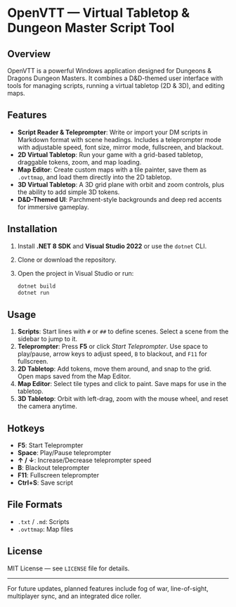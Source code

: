 # OpenVTT — Virtual Tabletop & Dungeon Master Script Tool

## Overview
OpenVTT is a powerful Windows application designed for Dungeons & Dragons Dungeon Masters. It combines a D&D-themed user interface with tools for managing scripts, running a virtual tabletop (2D & 3D), and editing maps.

## Features
- **Script Reader & Teleprompter**: Write or import your DM scripts in Markdown format with scene headings. Includes a teleprompter mode with adjustable speed, font size, mirror mode, fullscreen, and blackout.
- **2D Virtual Tabletop**: Run your game with a grid-based tabletop, draggable tokens, zoom, and map loading.
- **Map Editor**: Create custom maps with a tile painter, save them as `.ovttmap`, and load them directly into the 2D tabletop.
- **3D Virtual Tabletop**: A 3D grid plane with orbit and zoom controls, plus the ability to add simple 3D tokens.
- **D&D-Themed UI**: Parchment-style backgrounds and deep red accents for immersive gameplay.

## Installation
1. Install **.NET 8 SDK** and **Visual Studio 2022** or use the `dotnet` CLI.
2. Clone or download the repository.
3. Open the project in Visual Studio or run:
   
   ```bash
   dotnet build
   dotnet run
   ```

## Usage
1. **Scripts**: Start lines with `#` or `##` to define scenes. Select a scene from the sidebar to jump to it.
2. **Teleprompter**: Press **F5** or click *Start Teleprompter*. Use space to play/pause, arrow keys to adjust speed, `B` to blackout, and `F11` for fullscreen.
3. **2D Tabletop**: Add tokens, move them around, and snap to the grid. Open maps saved from the Map Editor.
4. **Map Editor**: Select tile types and click to paint. Save maps for use in the tabletop.
5. **3D Tabletop**: Orbit with left-drag, zoom with the mouse wheel, and reset the camera anytime.

## Hotkeys
- **F5**: Start Teleprompter
- **Space**: Play/Pause teleprompter
- **↑ / ↓**: Increase/Decrease teleprompter speed
- **B**: Blackout teleprompter
- **F11**: Fullscreen teleprompter
- **Ctrl+S**: Save script

## File Formats
- `.txt` / `.md`: Scripts
- `.ovttmap`: Map files

## License
MIT License — see `LICENSE` file for details.

---
For future updates, planned features include fog of war, line-of-sight, multiplayer sync, and an integrated dice roller.
